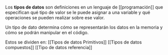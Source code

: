 Los **tipos de datos** son definiciones en un lenguaje de [[programación]] que especifican qué tipo de valor se le puede asignar a una variable y qué operaciones se pueden realizar sobre ese valor.

Un tipo de dato determina cómo se representarán los datos en la memoria y cómo se podrán manipular en el código.

Estos se dividen en:
[[Tipos de datos Primitivos]]
[[Tipos de datos compuestos]]
[[Tipo de datos referencia]]



